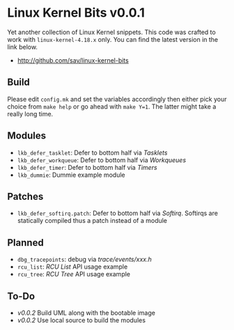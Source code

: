 Linux Kernel Bits v0.0.1
========================

Yet another collection of Linux Kernel snippets. This code was crafted to work with `linux-kernel-4.18.x` only. You can find the latest version in the link below.

* http://github.com/sav/linux-kernel-bits

Build
-----

Please edit `config.mk` and set the variables accordingly then either pick your choice from `make help` or go ahead with `make Y=1`. The latter might take a really long time.

Modules
-------

* `lkb_defer_tasklet`: Defer to bottom half via *Tasklets*
* `lkb_defer_workqueue`: Defer to bottom half via *Workqueues*
* `lkb_defer_timer`: Defer to bottom half via *Timers*
* `lkb_dummie`: Dummie example module

Patches
-------
* `lkb_defer_softirq.patch`: Defer to bottom half via *Softirq*. Softirqs are statically compiled thus a patch instead of a module

Planned
-------

* `dbg_tracepoints`: debug via *trace/events/xxx.h*
* `rcu_list`: *RCU List* API usage example
* `rcu_tree`: *RCU Tree* API usage example

To-Do
-----

* *v0.0.2* Build UML along with the bootable image
* *v0.0.2* Use local source to build the modules

